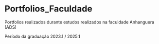 # Portfolios_Faculdade
Portfolios realizados durante estudos realizados na faculdade Anhanguera (ADS)

Período da graduação 2023.1 / 2025.1

